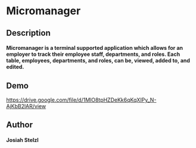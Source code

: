 # Micromanager

## Description
#### Micromanager is a terminal supported application which allows for an employer to track their employee staff, departments, and roles. Each table, employees, departments, and roles, can be, viewed, added to, and edited.

## Demo
https://drive.google.com/file/d/1MlO8tpHZDeKk6qKqXIPy_N-AjKbB2lAR/view

## Author
#### Josiah Stelzl

